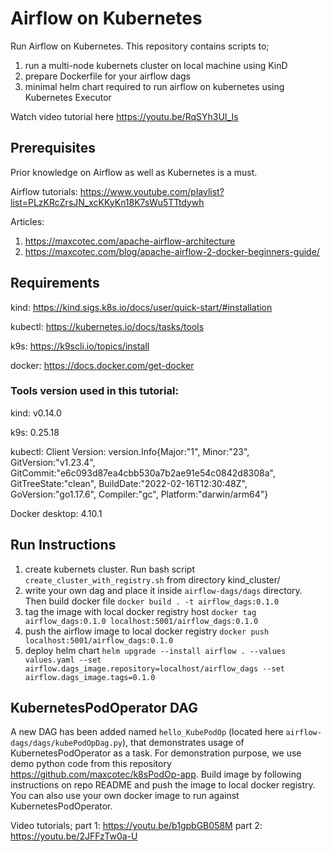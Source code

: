 # Airflow on Kubernetes
Run Airflow on Kubernetes. This repository contains scripts to;
1) run a multi-node kubernets cluster on local machine using KinD
2) prepare Dockerfile for your airflow dags 
3) minimal helm chart required to run airflow on kubernetes using Kubernetes Executor

Watch video tutorial here
https://youtu.be/RqSYh3UI_Is

## Prerequisites 
Prior knowledge on Airflow as well as Kubernetes is a must. 

Airflow tutorials: https://www.youtube.com/playlist?list=PLzKRcZrsJN_xcKKyKn18K7sWu5TTtdywh

Articles: 
1. https://maxcotec.com/apache-airflow-architecture
2. https://maxcotec.com/blog/apache-airflow-2-docker-beginners-guide/

## Requirements 

kind: https://kind.sigs.k8s.io/docs/user/quick-start/#installation 

kubectl: https://kubernetes.io/docs/tasks/tools

k9s: https://k9scli.io/topics/install

docker: https://docs.docker.com/get-docker

###  Tools version used in this tutorial: 
kind: v0.14.0

k9s: 0.25.18

kubectl: Client Version: version.Info{Major:"1", Minor:"23", GitVersion:"v1.23.4", GitCommit:"e6c093d87ea4cbb530a7b2ae91e54c0842d8308a", GitTreeState:"clean", BuildDate:"2022-02-16T12:30:48Z", GoVersion:"go1.17.6", Compiler:"gc", Platform:"darwin/arm64"}

Docker desktop: 4.10.1

## Run Instructions

1. create kubernets cluster. Run bash script `create_cluster_with_registry.sh` from directory kind_cluster/
2. write your own dag and place it inside `airflow-dags/dags` directory. Then build docker file `docker build . -t airflow_dags:0.1.0`
3. tag the image with local docker registry host `docker tag airflow_dags:0.1.0 localhost:5001/airflow_dags:0.1.0`
4. push the airflow image to local docker registry `docker push localhost:5001/airflow_dags:0.1.0`
5. deploy helm chart `helm upgrade --install airflow . --values values.yaml --set airflow.dags_image.repository=localhost/airflow_dags --set airflow.dags_image.tags=0.1.0`

## KubernetesPodOperator DAG

A new DAG has been added named `hello_KubePodOp` (located here `airflow-dags/dags/kubePodOpDag.py`), that demonstrates usage of KubernetesPodOperator as a task. 
For demonstration purpose, we use demo python code from this repository https://github.com/maxcotec/k8sPodOp-app. Build image by following instructions on repo README 
and push the image to local docker registry. You can also use your own docker image to run against KubernetesPodOperator. 

Video tutorials;
part 1: https://youtu.be/b1gpbGB058M
part 2: https://youtu.be/2JFFzTw0a-U